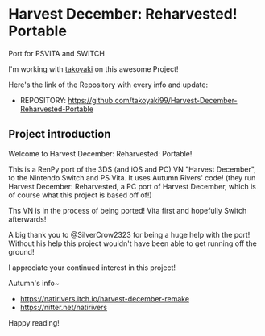 # Harvest December: Reharvested! Portable
Port for PSVITA and SWITCH

I'm working with [takoyaki](https://github.com/takoyaki99) on this awesome Project! 

Here's the link of the Repository with every info and update:
- REPOSITORY: https://github.com/takoyaki99/Harvest-December-Reharvested-Portable

Project introduction
---



Welcome to Harvest December: Reharvested: Portable!

This is a RenPy port of the 3DS (and iOS and PC) VN "Harvest December", to the Nintendo Switch and PS Vita. It uses Autumn Rivers' code! (they run Harvest December: Reharvested, a PC port of Harvest December, which is of course what this project is based off of!)

Ths VN is in the process of being ported! Vita first and hopefully Switch afterwards!

A big thank you to @SilverCrow2323 for being a huge help with the port! Without his help this project wouldn't have been able to get running off the ground!

I appreciate your continued interest in this project!

Autumn's info~
- https://natirivers.itch.io/harvest-december-remake 
- https://nitter.net/natirivers

Happy reading!
